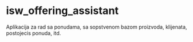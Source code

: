 # isw_offering_assistant
Aplikacija za rad sa ponudama, sa sopstvenom bazom proizvoda, klijenata, postojecis ponuda, itd.
